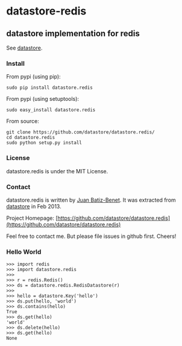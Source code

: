 # datastore-redis

## datastore implementation for redis

See [datastore](https://github.com/datastore/datastore).


### Install

From pypi (using pip):

    sudo pip install datastore.redis

From pypi (using setuptools):

    sudo easy_install datastore.redis

From source:

    git clone https://github.com/datastore/datastore.redis/
    cd datastore.redis
    sudo python setup.py install


### License

datastore.redis is under the MIT License.

### Contact

datastore.redis is written by [Juan Batiz-Benet](https://github.com/jbenet).
It was extracted from [datastore](https://github.com/datastore/datastore)
in Feb 2013.

Project Homepage:
[https://github.com/datastore/datastore.redis](https://github.com/datastore/datastore.redis)

Feel free to contact me. But please file issues in github first. Cheers!


### Hello World

    >>> import redis
    >>> import datastore.redis
    >>>
    >>> r = redis.Redis()
    >>> ds = datastore.redis.RedisDatastore(r)
    >>>
    >>> hello = datastore.Key('hello')
    >>> ds.put(hello, 'world')
    >>> ds.contains(hello)
    True
    >>> ds.get(hello)
    'world'
    >>> ds.delete(hello)
    >>> ds.get(hello)
    None
